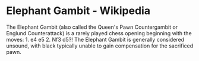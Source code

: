 ---
---

Elephant Gambit - Wikipedia
===========================


The Elephant Gambit (also called the Queen's Pawn Countergambit or Englund Counterattack) is a rarely played chess opening beginning with the moves: 1. e4 e5 2. Nf3 d5?! The Elephant Gambit is generally considered unsound, with black typically unable to gain compensation for the sacrificed pawn.